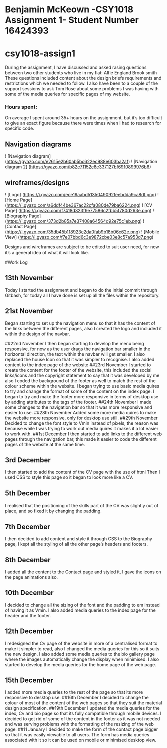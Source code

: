 # Benjamin McKeown -CSY1018 Assignment 1- Student Number 16424393

# csy1018-assign1

During the assignment, I have discussed and asked rasing questions between two other students who live in my flat:
Alfie England
Brook smith
These questions included content about the design briefs requirements and restrictions which we needed to follow.
I also have been to a couple of the support sessions to ask Tom Rose about some problems I was having with some of the media queries for specific pages of my website.
### Hours spent:

On average I spent around 35+ hours on the assignment, but it’s too difficult to give an exact figure because there were times when I had to research for specific code.
## Navigation diagrams

! [Navigation diagram] (https://gyazo.com/e2615e2b60ab5bc622ec988e603ba2af)
! [Navigation diagram 2] (https://gyazo.com/b82e71152c8e337127bf6910899976b6)

## wireframes/designs
! [Logo] (https://i.gyazo.com/ece19aabd5135049092feebdda9ca8df.png)
! [Home Page] (https://i.gyazo.com/a6ddf44be367ac22cfa080de79ba6224.png)
! [CV Page] (https://i.gyazo.com/f7418d323f9e77586c2fbb5f780d263e.png)
! [Biography Page] (https://i.gyazo.com/373d2b85a7e37408a64564d92e75c1eb.png)
! [Contact Page] (https://i.gyazo.com/35db45b118923c2da0fab9b18b06c62e.png)
! [Mobile View] (https://i.gyazo.com/f7e07bbd6c3e9872cbe03e8c57a953d7.png)

Designs and wireframes are subject to be edited to suit user need, for now it’s a general idea of what it will look like.

#Work Log

## 13th November
Today I started the assignment and began to do the initial commit through Gitbash, for today all I have done is set up all the files within the repository.

## 21st November

Began starting to set up the navigation menu so that it has the content of the links between the different pages, also I created the logo and included it
within the design of the navbar.

##22nd November
I then began starting to develop the menu being responsive, for now as the user drags the navigation bar smaller in the horizontal direction, the text within the
navbar will get smaller.
 I also replaced the house Icon so that it was simpler to recognise.
 I also added content to the index page of the website
##23rd November
 I started to create the content for the footer of the website, this included the social links/icons and the copyright statement to say that it was developed
by me also I coded the background of the footer as well to match the rest of the colour scheme within the website.
 I began trying to use basic media quires to try and change the format of some of the content on the index page.
I began to try and make the footer more responsive in terms of desktop use by adding attributes to the <a> tags of the footer.
##24th November
I made some changes to the navigation bar so that it was more responsive and easier to use.
##28th November
Added some more media quires to make the website more responsive, only for desktop use still.
##29th November
Decided to change the font style to Vmin instead of pixels, the reason was because while I was trying to work out media quires it makes it a lot easier to work with.
##1st December
I then started to add links to the different web pages through the navigation bar, this made it easier to code the different pages of the website at the same time.
## 3rd December
 I then started to add the content of the CV page with the use of html
Then I used CSS to style this page so it began to look more like a CV.
## 5th December
I realised that the positioning of the skills part of the CV was slightly out of place, and so fixed it by changing the padding.
## 7th December
I then decided to add content and style it through CSS to the Biography page, I kept all the styling of all the other page’s headers and footers.
## 8th December
I added all the content to the Contact page and styled it, I gave the icons on the page animations also.
## 10th December
I decided to change all the sizing of the font and the padding to em instead of having it as Vmin. I also added media queries to the index page for the header and the footer.
## 12th December
I redesigned the Cv page of the website in more of a centralised format to make it simpler to read, also I changed the media queries for this so it suits the new design. I also added some media queries to the bio gallery page where the images automatically change the display when minimised. I also started to develop the media queries for the home page of the web page.
## 15th December
I added more media queries to the rest of the page so that its more responsive to desktop use.
##16th December
I decided to change the colour of most of the content of the web pages so that they suit the material design specification.
##19th December
I updated the media queries for the index, Cv and bio page so that its fully compatible through mobile devices. I decided to get rid of some of the content in the footer as it was not needed and was serving problems with the formatting of the resizing of the web page.
##11 January
I decided to make the form of the contact page bigger so that it was easily viewable to all users. The form has media queries associated with it so it can be used on mobile or minimised desktop view.
